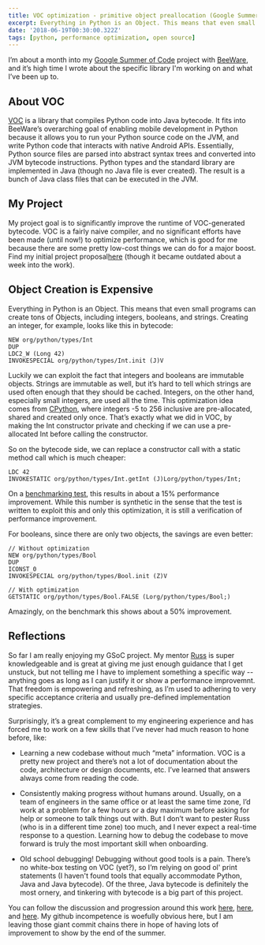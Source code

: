 ```yaml
---
title: VOC optimization - primitive object preallocation (Google Summer of Code)
excerpt: Everything in Python is an Object. This means that even small programs can create tons of Objects, including integers, booleans, and strings...
date: '2018-06-19T00:30:00.322Z'
tags: [python, performance optimization, open source]
---
```



I’m about a month into my <a href="https://summerofcode.withgoogle.com/">Google Summer of Code</a> project with <a href="https://pybee.org/">BeeWare</a>, and it’s high time I wrote about the specific library I'm working on and what I’ve been up to. 

## About VOC

[VOC](https://pybee.org/project/projects/bridges/voc/) is a library that compiles Python code into Java bytecode. 
It fits into BeeWare’s overarching goal of enabling mobile development in Python because it allows you to run your Python source code on the JVM, and write Python code that interacts with native Android APIs. Essentially, Python source files are parsed into abstract syntax trees and converted into JVM bytecode instructions. Python types and the standard library are implemented in Java (though no Java file is ever created). 
The result is a bunch of Java class files that can be executed in the JVM.

## My Project

My project goal is to significantly improve the runtime of VOC-generated bytecode. VOC is a fairly naive compiler,
and no significant efforts have been made (until now!) to optimize performance, which is good for me because there
are some pretty low-cost things we can do for a major boost. 
Find my initial project proposal[here](https://github.com/pybee/voc/issues/772") (though it became outdated about a week into the work).


## Object Creation is Expensive

Everything in Python is an Object. This means that even small programs can create tons of Objects, including integers, booleans, and strings. Creating an integer, for example, looks like this in bytecode:

```
NEW org/python/types/Int
DUP
LDC2_W (Long 42)
INVOKESPECIAL org/python/types/Int.init (J)V
```

Luckily we can exploit the fact that integers and booleans are immutable objects. Strings are immutable as well, but
it’s hard to tell which strings are used often enough that they should be cached. Integers, on the other hand, especially
small integers, are used all the time. This optimization idea comes from
[CPython](https://github.com/python/cpython/blob/master/Objects/longobject.c#L43), where integers -5 to 256
inclusive are pre-allocated, shared and created only once. That’s exactly what we did in VOC, by making the Int constructor
private and checking if we can use a pre-allocated Int before calling the constructor.


So on the bytecode side, we can replace a constructor call with a static method call which is much cheaper:

```
LDC 42
INVOKESTATIC org/python/types/Int.getInt (J)Lorg/python/types/Int;
```

On a [benchmarking test](https://github.com/pybee/voc/blob/master/tests/bench_datatypes.py), this results
in about a 15% performance improvement. While this number is synthetic in the sense that the test is written to exploit
this and only this optimization, it is still a verification of performance improvement.

For booleans, since there are only two objects, the savings are even better:
```
// Without optimization
NEW org/python/types/Bool
DUP
ICONST_0
INVOKESPECIAL org/python/types/Bool.init (Z)V

// With optimization
GETSTATIC org/python/types/Bool.FALSE (Lorg/python/types/Bool;)
```

Amazingly, on the benchmark this shows about a 50% improvement.

## Reflections

So far I am really enjoying my GSoC project. My mentor [Russ](https://github.com/freakboy3742) is super knowledgeable
and is great at giving me just enough guidance that I get unstuck, but not telling me I have to implement something a specific way
-- anything goes as long as I can justify it or show a performance improvemnt. That freedom is empowering and refreshing, as
I’m used to adhering to very specific acceptance criteria and usually pre-defined implementation strategies.

Surprisingly, it’s a great complement to my engineering experience and has forced me to work on a few skills that I’ve
never had much reason to hone before, like:

+    Learning a new codebase without much “meta” information. VOC is a pretty new project and there’s not a lot of documentation about the code, architecture or design documents, etc. I’ve learned that answers always come from reading the code.

+   Consistently making progress without humans around. Usually, on a team of engineers in the same office or at least the same time zone, I’d work at a problem for a few hours or a day maximum before asking for help or someone to talk things out with. But I don’t want to pester Russ (who is in a different time zone) too much, and I never expect a real-time response to a question. Learning how to debug the codebase to move forward is truly the most important skill when onboarding.

+   Old school debugging! Debugging without good tools is a pain. There’s no white-box testing on VOC (yet?), so I’m relying on good ol' print statements (I haven't found tools that equally accommodate Python, Java and Java bytecode). Of the three, Java bytecode is definitely the most ornery, and tinkering with bytecode is a big part of this project.


You can follow the discussion and progression around this work [here](https://github.com/pybee/voc/pull/825), [here](https://github.com/pybee/voc/pull/830), and [here](https://github.com/pybee/voc/pull/824). My github incompetence is woefully obvious here, but I am leaving those giant commit chains there in hope of having lots of improvement to show by the end of the summer.
